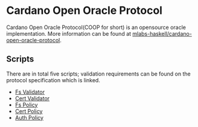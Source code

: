 # Cardano Open Oracle Protocol
Cardano Open Oracle Protocol(COOP for short) is an opensource oracle implementation. More information can be found at [mlabs-haskell/cardano-open-oracle-protocol](https://github.com/mlabs-haskell/cardano-open-oracle-protocol/).

## Scripts
There are in total five scripts; validation requirements can be found on the protocol specification which is linked.
- [Fs Validator](https://github.com/mlabs-haskell/cardano-open-oracle-protocol/blob/main/coop-docs/02-plutus-protocol.md#fs-validator)
- [Cert Validator](https://github.com/mlabs-haskell/cardano-open-oracle-protocol/blob/main/coop-docs/02-plutus-protocol.md#cert-validator)
- [Fs Policy](https://github.com/mlabs-haskell/cardano-open-oracle-protocol/blob/main/coop-docs/02-plutus-protocol.md#fs-policy)
- [Cert Policy](https://github.com/mlabs-haskell/cardano-open-oracle-protocol/blob/main/coop-docs/02-plutus-protocol.md#cert-policy)
- [Auth Policy](https://github.com/mlabs-haskell/cardano-open-oracle-protocol/blob/main/coop-docs/02-plutus-protocol.md#auth-policy)
